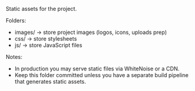 Static assets for the project.

Folders:
- images/  -> store project images (logos, icons, uploads prep)
- css/     -> store stylesheets
- js/      -> store JavaScript files

Notes:
- In production you may serve static files via WhiteNoise or a CDN.
- Keep this folder committed unless you have a separate build pipeline that generates static assets.
